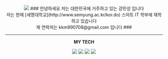 <div align="center"><img src="https://capsule-render.vercel.app/api?type=waving&color=auto&height=300&section=header&text=KANG MIN SUNG&fontSize=90" />
 ### 안녕하세요 저는 대한민국에 거주하고 있는 강민성 입니다 <br> 저는 현재 [세명대학교](http://www.semyung.ac.kr/kor.do) 스마트 IT 학부에 재학하고 있습니다<br>제 연락처는 kkm990708@gmail.com 입니다 ###

___  
**MY TECH**

 <img src="https://img.shields.io/badge/C++-3776AB?style=for-the-badge&logo=C%2B%2B&logoColor=white"> <img src="https://img.shields.io/badge/HTML-E34F26?style=for-the-badge&logo=HTML5&logoColor=white"> <img src="https://img.shields.io/badge/Markdown-000000?style=for-the-badge&logo=Markdown&logoColor=white"> <img src="https://img.shields.io/badge/Java-007396?style=for-the-badge&logo=Java&logoColor=white"></div>
